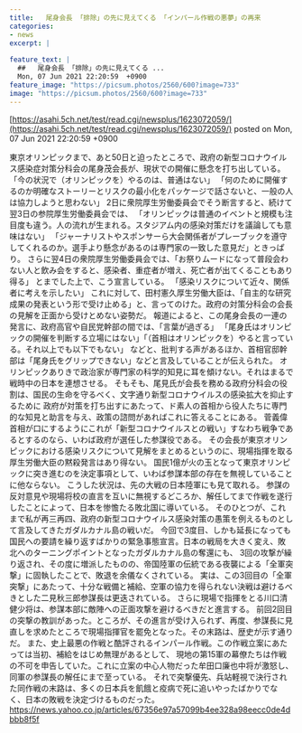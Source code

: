 ```yaml
---
title:   尾身会長 「排除」の先に見えてくる 「インパール作戦の悪夢」の再来  
categories:
- news
excerpt: |
  
feature_text: |
  ##   尾身会長 「排除」の先に見えてくる ...
  Mon, 07 Jun 2021 22:20:59  +0900
feature_image: "https://picsum.photos/2560/600?image=733"
image: "https://picsum.photos/2560/600?image=733"
---
```


[https://asahi.5ch.net/test/read.cgi/newsplus/1623072059/](https://asahi.5ch.net/test/read.cgi/newsplus/1623072059/)
posted on Mon, 07 Jun 2021 22:20:59  +0900

<!--more-->

東京オリンピックまで、あと50日と迫ったところで、政府の新型コロナウイルス感染症対策分科会の尾身茂会長が、現状での開催に懸念を打ち出している。 「今の状況で（オリンピックを）やるのは、普通はない」 「何のために開催するのか明確なストーリーとリスクの最小化をパッケージで話さないと、一般の人は協力しようと思わない」 2日に衆院厚生労働委員会でそう断言すると、続けて翌3日の参院厚生労働委員会では、 「オリンピックは普通のイベントと規模も注目度も違う。人の流れが生まれる。スタジアム内の感染対策だけを議論しても意味はない」 「ジャーナリストやスポンサーら大会関係者がプレーブックを遵守してくれるのか。選手より懸念があるのは専門家の一致した意見だ」ときっぱり。 さらに翌4日の衆院厚生労働委員会では、「お祭りムードになって普段会わない人と飲み会をすると、感染者、重症者が増え、死亡者が出てくることもあり得る」 とまでした上で、こう宣言している。 「感染リスクについて近々、関係者に考えを示したい」 これに対して、田村憲久厚生労働大臣は、「自主的な研究成果の発表という形で受け止める」と、言ってのけた。政府の対策分科会の会長の見解を正面から受けとめない姿勢だ。 報道によると、この尾身会長の一連の発言に、政府高官や自民党幹部の間では、「言葉が過ぎる」 「尾身氏はオリンピックの開催を判断する立場にはない」「（首相はオリンピックを）やると言っている。それ以上でも以下でもない」 などと、批判する声があるほか、首相官邸幹部は「尾身氏をグリップできない」などと言及していることが伝えられた。 オリンピックありきで政治家が専門家の科学的知見に耳を傾けない。それはまるで戦時中の日本を連想させる。 そもそも、尾見氏が会長を務める政府分科会の役割は、国民の生命を守るべく、文字通り新型コロナウイルスの感染拡大を抑止するために 政府が対策を打ち出すにあたって、ド素人の首相から役人たちに専門的な知見と助言を与え、政策の諮問があればこれに答えることにある。 菅義偉首相が口にするようにこれが「新型コロナウイルスとの戦い」すなわち戦争であるとするのなら、いわば政府が選任した参謀役である。 その会長が東京オリンピックにおける感染リスクについて見解をまとめるというのに、現場指揮を取る厚生労働大臣の黙殺発言はあり得ない。 国民1億が火の玉となって東京オリンピックに突き進むのを決定事項として、いわば参謀本部の存在を無視していることに他ならない。 こうした状況は、先の大戦の日本陸軍にも見て取れる。 参謀の反対意見や現場将校の直言を互いに無視するどころか、解任してまで作戦を遂行したことによって、日本を惨憺たる敗北国に導いている。 そのひとつが、これまで私が再三再四、政府の新型コロナウイルス感染対策の愚策を例えるものとして言及してきたガダルカナル島の戦いだ。 今回で3度目、しかも延長になっても国民への要請を繰り返すばかりの緊急事態宣言。日本の戦局を大きく変え、敗北へのターニングポイントとなったガダルカナル島の奪還にも、 3回の攻撃が繰り返され、その度に増派したものの、帝国陸軍の伝統である夜襲による「全軍突撃」に固執したことで、敗退を余儀なくされている。 実は、この3回目の「全軍突撃」にあたって、十分な戦備と補給、空軍の協力を得られない決戦は避けるべきとした二見秋三郎参謀長は更迭されている。 さらに現場で指揮をとる川口清健少将は、参謀本部に敵陣への正面攻撃を避けるべきだと進言する。 前回2回目の突撃の教訓があった。ところが、その進言が受け入られず、再度、参謀長に見直しを求めたところで現場指揮官を罷免となった。その末路は、歴史が示す通りだ。 また、史上最悪の作戦と酷評されるインパール作戦。この作戦立案にあたっては当初、補給をはじめ無理があるとして、 現地の第15軍の幕僚たちは作戦の不可を申告していた。これに立案の中心人物だった牟田口廉也中将が激怒し、同軍の参謀長の解任にまで至っている。 それで突撃優先、兵站軽視で決行された同作戦の末路は、多くの日本兵を飢餓と疫病で死に追いやったばかりでなく、日本の敗戦を決定づけるものだった。 https://news.yahoo.co.jp/articles/67356e97a57099b4ee328a98eecc0de4dbbb8f5f
